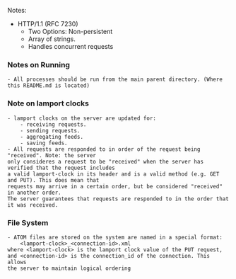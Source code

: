 
Notes:
- HTTP/1.1 (RFC 7230)
    - Two Options: Non-persistent
    - Array of strings.
    - Handles concurrent requests

### Notes on Running
    - All processes should be run from the main parent directory. (Where this README.md is located)

### Note on lamport clocks
    - lamport clocks on the server are updated for:
        - receiving requests.
        - sending requests.
        - aggregating feeds.
        - saving feeds.
    - All requests are responded to in order of the request being "received". Note: the server 
    only consideres a request to be "received" when the server has verified that the request includes
    a valid lamport-clock in its header and is a valid method (e.g. GET and PUT). This does mean that
    requests may arrive in a certain order, but be considered "received" in another order.
    The server guarantees that requests are responded to in the order that it was received.


### File System
    - ATOM files are stored on the system are named in a special format:
        <lamport-clock>_<connection-id>.xml
    where <lamport-clock> is the lamport clock value of the PUT request,
    and <connection-id> is the connection_id of the connection. This allows
    the server to maintain logical ordering
    
